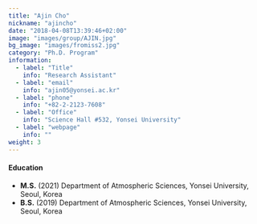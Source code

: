 ```yaml
---
title: "Ajin Cho"
nickname: "ajincho"
date: "2018-04-08T13:39:46+02:00"
image: "images/group/AJIN.jpg"
bg_image: "images/fromiss2.jpg"
category: "Ph.D. Program"
information:
  - label: "Title"
    info: "Research Assistant"
  - label: "email"
    info: "ajin05@yonsei.ac.kr"
  - label: "phone"
    info: "+82-2-2123-7608"
  - label: "Office"
    info: "Science Hall #532, Yonsei University"
  - label: "webpage"
    info: ""
weight: 3
---
```


#### Education
+ **M.S.** (2021) Department of Atmospheric Sciences, Yonsei University, Seoul, Korea
+ **B.S.** (2019) Department of Atmospheric Sciences, Yonsei University, Seoul, Korea
